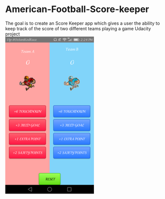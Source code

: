 # American-Football-Score-keeper
The goal is to create an Score Keeper app which gives a user the ability to keep track of the score of two different teams playing a game Udacity project
<br/>
<img src="score_counter.png" width="281">
